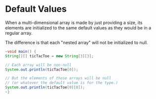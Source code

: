 # Default Values

When a multi-dimensional array is made by just providing a size, its elements
are initialized to the same default values as they would be in a regular array.

The difference is that each "nested array" will not be initialized to null.

```java
~void main() {
String[][] ticTacToe = new String[3][3];

// Each array will be non-null
System.out.println(ticTacToe[0]);

// But the elements of those arrays will be null
// (or whatever the default value is for the type.)
System.out.println(ticTacToe[0][0]);
~}
```